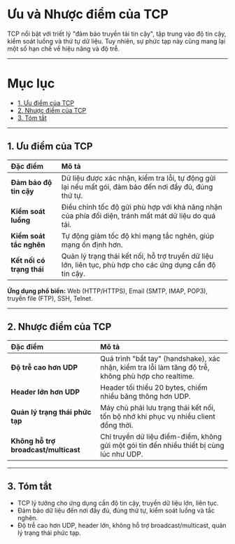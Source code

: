 # Ưu và Nhược điểm của TCP

TCP nổi bật với triết lý "đảm bảo truyền tải tin cậy", tập trung vào độ tin cậy, kiểm soát luồng và thứ tự dữ liệu. Tuy nhiên, sự phức tạp này cũng mang lại một số hạn chế về hiệu năng và độ trễ.

---

# Mục lục

-   [1. Ưu điểm của TCP](#1-ưu-điểm-của-tcp)
-   [2. Nhược điểm của TCP](#2-nhược-điểm-của-tcp)
-   [3. Tóm tắt](#3-tóm-tắt)

---

## 1. Ưu điểm của TCP

| Đặc điểm                  | Mô tả                                                                                                     |
| :------------------------ | :-------------------------------------------------------------------------------------------------------- |
| **Đảm bảo độ tin cậy**    | Dữ liệu được xác nhận, kiểm tra lỗi, tự động gửi lại nếu mất gói, đảm bảo đến nơi đầy đủ, đúng thứ tự.    |
| **Kiểm soát luồng**       | Điều chỉnh tốc độ gửi phù hợp với khả năng nhận của phía đối diện, tránh mất mát dữ liệu do quá tải.      |
| **Kiểm soát tắc nghẽn**   | Tự động giảm tốc độ khi mạng tắc nghẽn, giúp mạng ổn định hơn.                                            |
| **Kết nối có trạng thái** | Quản lý trạng thái kết nối, hỗ trợ truyền dữ liệu lớn, liên tục, phù hợp cho các ứng dụng cần độ tin cậy. |

**Ứng dụng phổ biến:** Web (HTTP/HTTPS), Email (SMTP, IMAP, POP3), truyền file (FTP), SSH, Telnet.

---

## 2. Nhược điểm của TCP

| Đặc điểm                             | Mô tả                                                                                                |
| :----------------------------------- | :--------------------------------------------------------------------------------------------------- |
| **Độ trễ cao hơn UDP**               | Quá trình "bắt tay" (handshake), xác nhận, kiểm tra lỗi làm tăng độ trễ, không phù hợp cho realtime. |
| **Header lớn hơn UDP**               | Header tối thiểu 20 bytes, chiếm nhiều băng thông hơn UDP.                                           |
| **Quản lý trạng thái phức tạp**      | Máy chủ phải lưu trạng thái kết nối, tốn bộ nhớ khi phục vụ nhiều client đồng thời.                  |
| **Không hỗ trợ broadcast/multicast** | Chỉ truyền dữ liệu điểm-điểm, không gửi một gói tin đến nhiều thiết bị cùng lúc như UDP.             |

---

## 3. Tóm tắt

-   TCP lý tưởng cho ứng dụng cần độ tin cậy, truyền dữ liệu lớn, liên tục.
-   Đảm bảo dữ liệu đến nơi đầy đủ, đúng thứ tự, kiểm soát luồng và tắc nghẽn.
-   Độ trễ cao hơn UDP, header lớn, không hỗ trợ broadcast/multicast, quản lý trạng thái phức tạp.
